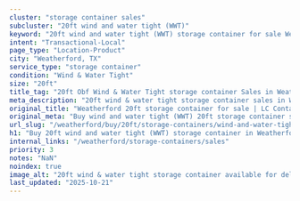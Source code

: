 ```yaml
---
cluster: "storage container sales"
subcluster: "20ft wind and water tight (WWT)"
keyword: "20ft wind and water tight (WWT) storage container for sale Weatherford, TX"
intent: "Transactional-Local"
page_type: "Location-Product"
city: "Weatherford, TX"
service_type: "storage container"
condition: "Wind & Water Tight"
size: "20ft"
title_tag: "20ft Obf Wind & Water Tight storage container Sales in Weatherford | LC Container"
meta_description: "20ft wind & water tight storage container sales in Weatherford. Fast delivery, competitive pricing. Serving storage containers area. Quote ID: WKR. Call (214) 524-4168 for your free quote today."
original_title: "Weatherford 20ft storage container for sale | LC Container"
original_meta: "Buy wind and water tight (WWT) 20ft storage container sale with local delivery in Weatherford, TX. LC Container — local Since 2003. Request a fast quote today."
url_slug: "/weatherford/buy/20ft/storage-containers/wind-and-water-tight-wwt"
h1: "Buy 20ft wind and water tight (WWT) storage container in Weatherford"
internal_links: "/weatherford/storage-containers/sales"
priority: 3
notes: "NaN"
noindex: true
image_alt: "20ft wind & water tight storage container available for delivery in Weatherford"
last_updated: "2025-10-21"
---
```


<!-- TODO: Add unique city/inventory copy, images, and internal links here. -->
